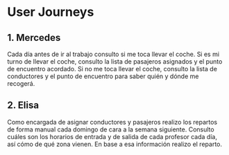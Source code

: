 # User Journeys

## 1. Mercedes

Cada día antes de ir al trabajo consulto si me toca llevar el coche. 
Si es mi turno de llevar el coche, consulto la lista de pasajeros asignados y el punto de encuentro acordado. 
Si no me toca llevar el coche, consulto la lista de conductores y el punto de encuentro para saber quién y dónde me recogerá.

## 2. Elisa

Como encargada de asignar conductores y pasajeros realizo los repartos de forma manual cada domingo de cara a la semana siguiente.
Consulto cuáles son los horarios de entrada y de salida de cada profesor cada día, así cómo de qué zona vienen. 
En base a esa información realizo el reparto.

